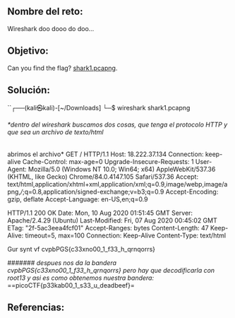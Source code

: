 ## Nombre del reto:
Wireshark doo dooo do doo...

## Objetivo:
Can you find the flag? [shark1.pcapng](https://mercury.picoctf.net/static/d6f9aa16d2a2c51d2e431e658d87af9e/shark1.pcapng).

## Solución:
``┌──(kali㉿kali)-[~/Downloads]
└─$ wireshark shark1.pcapng 
###### *dentro del wireshark buscamos dos cosas, que tenga el protocolo HTTP y que sea un archivo de texto/html
abrimos el archivo*
GET / HTTP/1.1
Host: 18.222.37.134
Connection: keep-alive
Cache-Control: max-age=0
Upgrade-Insecure-Requests: 1
User-Agent: Mozilla/5.0 (Windows NT 10.0; Win64; x64) AppleWebKit/537.36 (KHTML, like Gecko) Chrome/84.0.4147.105 Safari/537.36
Accept: text/html,application/xhtml+xml,application/xml;q=0.9,image/webp,image/apng,*/*;q=0.8,application/signed-exchange;v=b3;q=0.9
Accept-Encoding: gzip, deflate
Accept-Language: en-US,en;q=0.9

HTTP/1.1 200 OK
Date: Mon, 10 Aug 2020 01:51:45 GMT
Server: Apache/2.4.29 (Ubuntu)
Last-Modified: Fri, 07 Aug 2020 00:45:02 GMT
ETag: "2f-5ac3eea4fcf01"
Accept-Ranges: bytes
Content-Length: 47
Keep-Alive: timeout=5, max=100
Connection: Keep-Alive
Content-Type: text/html

Gur synt vf cvpbPGS{c33xno00_1_f33_h_qrnqorrs}

####### *despues nos da la bandera cvpbPGS{c33xno00_1_f33_h_qrnqorrs} pero hay que decodificarla con root13 y asi es como obtenemos nuestra bandera:* 
==picoCTF{p33kab00_1_s33_u_deadbeef}=

## Referencias: